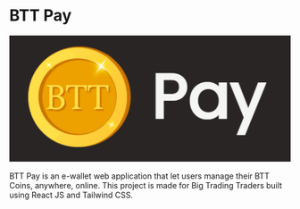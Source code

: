 # BTT Pay

![BTT Coin Logo](./src/img/btt-pay-logo.png)

BTT Pay is an e-wallet web application that let users manage their BTT Coins, anywhere, online. This project is made for Big Trading Traders built using React JS and Tailwind CSS.